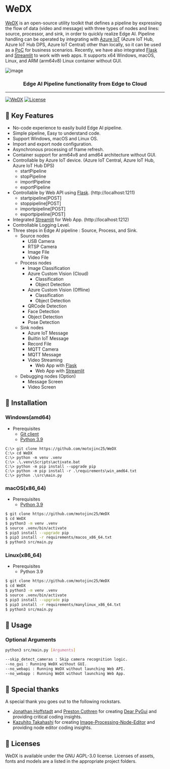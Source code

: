 # WeDX

[WeDX](https://github.com/motojinc25/WeDX/) is an open-source utility toolkit that defines a pipeline by expressing the flow of data (video and message) with three types of nodes and lines: source, processor, and sink, in order to quickly realize Edge AI. Pipeline handling can be operated by integrating with [Azure IoT](https://azure.microsoft.com/en-us/solutions/iot/) (Azure IoT Hub, Azure IoT Hub DPS, Azure IoT Central) other than locally, so it can be used as a [PoC](https://en.wikipedia.org/wiki/Proof_of_concept) for business scenarios. Recently, we have also integrated [Flask](https://flask.palletsprojects.com/) and [Streamlit](https://streamlit.io/) to work with web apps.
It supports x64 Windows, macOS, Linux, and ARM (arm64v8) Linux container without GUI.

![image](docs/assets/images/wedx_0.10.0.gif)

<div align="center">

### Edge AI Pipeline functionality from Edge to Cloud

</div>

----

[![WeDX](https://img.shields.io/badge/WeDX-0.10.0-brightgreen)](https://github.com/motojinc25/WeDX/releases/tag/wedx-0.10.0)
[![License](https://img.shields.io/badge/license-AGPL--3.0-blue)](https://www.gnu.org/licenses/agpl-3.0.html)


## 📌 Key Features

- No-code experience to easily build Edge AI pipeline.
- Simple pipeline, Easy to understand code.
- Support Windows, macOS and Linux OS.
- Import and export node configuration.
- Asynchronous processing of frame refresh.
- Container support for arm64v8 and amd64 architecture without GUI.
- Controllable by Azure IoT device. (Azure IoT Central, Azure IoT Hub, Azure IoT Hub DPS)
  - startPipeline
  - stopPipeline
  - importPipeline
  - exportPipeline
- Controllable by Web API using [Flask](https://flask.palletsprojects.com/). (http://localhost:1211)
  - startpipeline[POST]
  - stoppipeline[POST]
  - importpipeline[POST]
  - exportpipeline[POST]
- Integrated [Streamlit](https://streamlit.io/) for Web App.  (http://localhost:1212)
- Controllable Logging Level.
- Three steps in Edge AI pipeline : Source, Process, and Sink.
  - Source nodes
    - USB Camera
    - RTSP Camera
    - Image File
    - Video File
  - Process nodes
    - Image Classification
    - Azure Custom Vision (Cloud)
      - Classification
      - Object Detection
    - Azure Custom Vision (Offline)
      - Classification
      - Object Detection
    - QRCode Detection
    - Face Detection
    - Object Detection
    - Pose Detection
  - Sink nodes
    - Azure IoT Message
    - Builtin IoT Message
    - Record File
    - MQTT Camera
    - MQTT Message
    - Video Streaming
      - Web App with [Flask](https://flask.palletsprojects.com/)
      - Web App with [Streamlit](https://streamlit.io/)
  - Debugging nodes (Option)
    - Message Screen
    - Video Screen


## 📌 Installation

### Windows(amd64)

- Prerequisites
  - [Git client](https://git-scm.com/downloads/)
  - [Python 3.9](https://www.python.org/downloads/windows/)

```
C:\> git clone https://github.com/motojinc25/WeDX
C:\> cd WeDX
C:\> python -m venv .venv
C:\> .\.venv\Scripts\activate.bat
C:\> python -m pip install --upgrade pip
C:\> python -m pip install -r .\requirements\win_amd64.txt
C:\> python .\src\main.py
```

### macOS(x86_64)

- Prerequisites
  - [Python 3.9](https://www.python.org/downloads/macos/)

```bash
$ git clone https://github.com/motojinc25/WeDX
$ cd WeDX
$ python3 -m venv .venv
$ source .venv/bin/activate
$ pip3 install --upgrade pip
$ pip3 install -r requirements/macos_x86_64.txt
$ python3 src/main.py
```

### Linux(x86_64)

- Prerequisites
  - Python 3.9

```bash
$ git clone https://github.com/motojinc25/WeDX
$ cd WeDX
$ python3 -m venv .venv
$ source .venv/bin/activate
$ pip3 install --upgrade pip
$ pip3 install -r requirements/manylinux_x86_64.txt
$ python3 src/main.py
```


## 📌 Usage

### Optional Arguments

```bash
python3 src/main.py [Arguments]

--skip_detect_cameras : Skip camera recognition logic.
--no_gui : Running WeDX without GUI.
--no_webapi : Running WeDX without launching Web API.
--no_webapp : Running WeDX without launching Web App.
```


## 📌 Special thanks

A special thank you goes out to the following rockstars.

- [Jonathan Hoffstadt](https://github.com/hoffstadt) and [Preston Cothren](https://github.com/Pcothren) for creating [Dear PyGui](https://github.com/hoffstadt/DearPyGui/) and providing critical coding insights.
- [Kazuhito Takahashi](https://github.com/Kazuhito00) for creating [Image-Processing-Node-Editor](https://github.com/Kazuhito00/Image-Processing-Node-Editor) and providing node editor coding insights.


## 📌 Licenses

WeDX is available under the GNU AGPL-3.0 license. Licenses of assets, fonts and models are a listed in the appropriate project folders.
